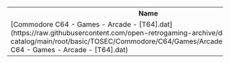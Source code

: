 <table>
<tr><th>Name</th><th>Size</th></tr>
<tr><td>
[Commodore C64 - Games - Arcade - [T64].dat](https://raw.githubusercontent.com/open-retrogaming-archive/dat-catalog/main/root/basic/TOSEC/Commodore/C64/Games/Arcade/[T64]/Commodore C64 - Games - Arcade - [T64].dat)
</td><td>4850730</td></tr>
</table>
